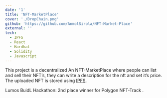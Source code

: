 ```yaml
---
date: '1'
title: 'NFT-MarketPlace'
cover: './DropChain.png'
github: 'https://github.com/AnmolSirola/NFT-Market-Place'
external: ''
tech:
  - IPFS
  - React
  - Hardhat
  - Solidity
  - Javascript
---
```


This project is a decentralized An NFT-MarketPlace where people can list and sell their NFT’s, they can write a description for the nft and set it’s price. The uploaded NFT is stored using [IPFS](https://github.com/ipfs/ipfs). 

Lumos BuidL Hackathon: 2nd place winner for Polygon NFT-Track . 